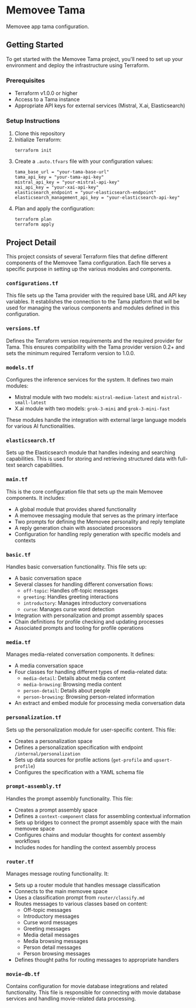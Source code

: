 # Memovee Tama

Memovee app tama configuration.

## Getting Started

To get started with the Memovee Tama project, you'll need to set up your environment and deploy the infrastructure using Terraform.

### Prerequisites

- Terraform v1.0.0 or higher
- Access to a Tama instance
- Appropriate API keys for external services (Mistral, X.ai, Elasticsearch)

### Setup Instructions

1. Clone this repository
2. Initialize Terraform:
   ```
   terraform init
   ```
3. Create a `.auto.tfvars` file with your configuration values:
   ```
   tama_base_url = "your-tama-base-url"
   tama_api_key = "your-tama-api-key"
   mistral_api_key = "your-mistral-api-key"
   xai_api_key = "your-xai-api-key"
   elasticsearch_endpoint = "your-elasticsearch-endpoint"
   elasticsearch_management_api_key = "your-elasticsearch-api-key"
   ```
4. Plan and apply the configuration:
   ```
   terraform plan
   terraform apply
   ```

## Project Detail

This project consists of several Terraform files that define different components of the Memovee Tama configuration. Each file serves a specific purpose in setting up the various modules and components.

### `configurations.tf`

This file sets up the Tama provider with the required base URL and API key variables. It establishes the connection to the Tama platform that will be used for managing the various components and modules defined in this configuration.

### `versions.tf`

Defines the Terraform version requirements and the required provider for Tama. This ensures compatibility with the Tama provider version 0.2+ and sets the minimum required Terraform version to 1.0.0.

### `models.tf`

Configures the inference services for the system. It defines two main modules:
- Mistral module with two models: `mistral-medium-latest` and `mistral-small-latest`
- X.ai module with two models: `grok-3-mini` and `grok-3-mini-fast`

These modules handle the integration with external large language models for various AI functionalities.

### `elasticsearch.tf`

Sets up the Elasticsearch module that handles indexing and searching capabilities. This is used for storing and retrieving structured data with full-text search capabilities.

### `main.tf`

This is the core configuration file that sets up the main Memovee components. It includes:
- A global module that provides shared functionality
- A memovee messaging module that serves as the primary interface
- Two prompts for defining the Memovee personality and reply template
- A reply generation chain with associated processors
- Configuration for handling reply generation with specific models and contexts

### `basic.tf`

Handles basic conversation functionality. This file sets up:
- A basic conversation space
- Several classes for handling different conversation flows:
  - `off-topic`: Handles off-topic messages
  - `greeting`: Handles greeting interactions
  - `introductory`: Manages introductory conversations
  - `curse`: Manages curse word detection
- Integration with personalization and prompt assembly spaces
- Chain definitions for profile checking and updating processes
- Associated prompts and tooling for profile operations

### `media.tf`

Manages media-related conversation components. It defines:
- A media conversation space
- Four classes for handling different types of media-related data:
  - `media-detail`: Details about media content
  - `media-browsing`: Browsing media content
  - `person-detail`: Details about people
  - `person-browsing`: Browsing person-related information
- An extract and embed module for processing media conversation data

### `personalization.tf`

Sets up the personalization module for user-specific content. This file:
- Creates a personalization space
- Defines a personalization specification with endpoint `/internal/personalization`
- Sets up data sources for profile actions (`get-profile` and `upsert-profile`)
- Configures the specification with a YAML schema file

### `prompt-assembly.tf`

Handles the prompt assembly functionality. This file:
- Creates a prompt assembly space
- Defines a `context-component` class for assembling contextual information
- Sets up bridges to connect the prompt assembly space with the main memovee space
- Configures chains and modular thoughts for context assembly workflows
- Includes nodes for handling the context assembly process

### `router.tf`

Manages message routing functionality. It:
- Sets up a router module that handles message classification
- Connects to the main memovee space
- Uses a classification prompt from `router/classify.md`
- Routes messages to various classes based on content:
  - Off-topic messages
  - Introductory messages
  - Curse word messages
  - Greeting messages
  - Media detail messages
  - Media browsing messages
  - Person detail messages
  - Person browsing messages
- Defines thought paths for routing messages to appropriate handlers

### `movie-db.tf`

Contains configuration for movie database integrations and related functionality. This file is responsible for connecting with movie database services and handling movie-related data processing.